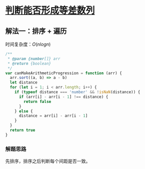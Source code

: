 # [判断能否形成等差数列](https://leetcode-cn.com/problems/can-make-arithmetic-progression-from-sequence/description/)

## 解法一：排序 + 遍历

时间复杂度：$O(nlogn)$

```javascript
/**
 * @param {number[]} arr
 * @return {boolean}
 */
var canMakeArithmeticProgression = function (arr) {
  arr.sort((a, b) => a - b)
  let distance
  for (let i = 1; i < arr.length; i++) {
    if (typeof distance === 'number' && !isNaN(distance)) {
      if (arr[i] - arr[i - 1] !== distance) {
        return false
      }
    } else {
      distance = arr[i] - arr[i - 1]
    }
  }
  return true
}
```

### 解题思路

先排序，排序之后判断每个间距是否一致。